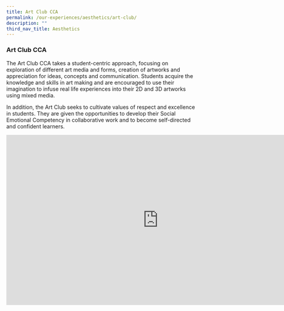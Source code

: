 ```yaml
---
title: Art Club CCA
permalink: /our-experiences/aesthetics/art-club/
description: ""
third_nav_title: Aesthetics
---
```

### **Art Club CCA**
The Art Club CCA takes a student-centric approach, focusing on exploration of different art media and forms, creation of artworks and appreciation for ideas, concepts and communication. Students acquire the knowledge and skills in art making and are encouraged to use their imagination to infuse real life experiences into their 2D and 3D artworks using mixed media.

In addition, the Art Club seeks to cultivate values of respect and excellence in students. They are given the opportunities to develop their Social Emotional Competency in collaborative work and to become self-directed and confident learners.

<iframe width="800" height="450" src="https://www.youtube.com/embed/Gr1IyAmY37A" title="Art Club CCA Promo Video" frameborder="0" allow="accelerometer; autoplay; clipboard-write; encrypted-media; gyroscope; picture-in-picture; web-share" allowfullscreen></iframe>